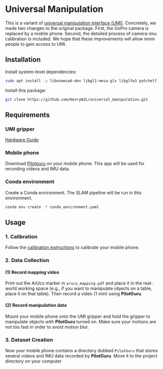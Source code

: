 # Universal Manipulation
This is a variant of [universal manipulation interface (UMI)](https://github.com/real-stanford/universal_manipulation_interface). Concretely, we made two changes to the original package. First, the GoPro camera is replaced by a mobile phone. Second, the detailed process of camera-imu calibration is included. We hope that these improvements will allow more people to gain access to UMI.

## Installation
Install system-level dependencies:
```bash
sudo apt install -y libosmesa6-dev libgl1-mesa-glx libglfw3 patchelf
```
Install this package:
```bash
git clone https://github.com/HenryWJL/universal_manipulation.git
```

## Requirements
### UMI gripper
[Hardware Guide](https://docs.google.com/document/d/1TPYwV9sNVPAi0ZlAupDMkXZ4CA1hsZx7YDMSmcEy6EU/edit#heading=h.5k5vwx2iqjqg)

### Mobile phone
Download [Pilotguru](https://play.google.com/store/apps/details?id=ru.pilotguru.recorder&gl=DE) on your mobile phone. This app will be used for recording videos and IMU data.

### Conda environment
Create a Conda environment. The SLAM pipeline will be run in this environment.
```bash
conda env create -f conda_environment.yaml
```

## Usage
### 1. Calibration 
Follow the [calibration instructions](https://github.com/HenryWJL/universal_manipulation/tree/main/calibration) to calibrate your mobile phone. 

### 2. Data Collection
#### (1) Record mapping video
Print out the ArUco marker in `aruco_mapping.pdf` and place it in the real-world working space (e.g., if you want to manipulate objects on a table, place it on that table). Then record a video (1 min) using **PilotGuru**.

#### (2) Record manipulation data
Mount your mobile phone onto the UMI gripper and hold the gripper to manipulate objects with **PilotGuru** turned on. Make sure your motions are not too fast in order to avoid motion blur.

### 3. Dataset Creation
Now your mobile phone contains a directory dubbed `PilotGuru` that stores several videos and IMU data recorded by **PilotGuru**. Move it to the project directory on your computer
